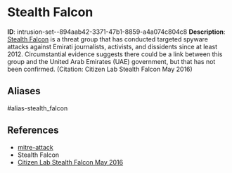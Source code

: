 # Stealth Falcon

**ID**: intrusion-set--894aab42-3371-47b1-8859-a4a074c804c8
**Description**: [Stealth Falcon](https://attack.mitre.org/groups/G0038) is a threat group that has conducted targeted spyware attacks against Emirati journalists, activists, and dissidents since at least 2012. Circumstantial evidence suggests there could be a link between this group and the United Arab Emirates (UAE) government, but that has not been confirmed. (Citation: Citizen Lab Stealth Falcon May 2016)

## Aliases
#alias-stealth_falcon

## References
- [mitre-attack](https://attack.mitre.org/groups/G0038)
- Stealth Falcon
- [Citizen Lab Stealth Falcon May 2016](https://citizenlab.org/2016/05/stealth-falcon/)
